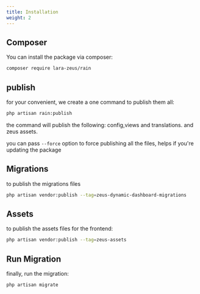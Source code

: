 ```yaml
---
title: Installation
weight: 2
---
```


## Composer

You can install the package via composer:

```bash
composer require lara-zeus/rain
```

## publish
for your convenient, we create a one command to publish them all:

```bash
php artisan rain:publish
```

the command will publish the following: config,views and translations.
and zeus assets.

you can pass `--force` option to force publishing all the files, helps if you're updating the package

## Migrations
to publish the migrations files

```bash
php artisan vendor:publish --tag=zeus-dynamic-dashboard-migrations
```

## Assets

to publish the assets files for the frontend:

```bash
php artisan vendor:publish --tag=zeus-assets
```

## Run Migration

finally, run the migration:

```bash
php artisan migrate
```

